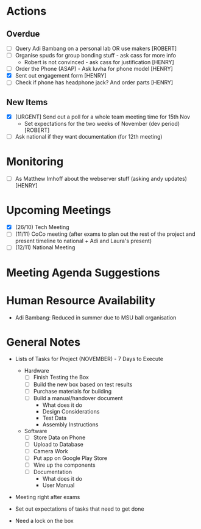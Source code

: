 # Actions
## Overdue
- [ ] Query Adi Bambang on a personal lab OR use makers [ROBERT]
- [ ] Organise spuds for group bonding stuff - ask cass for more info
    - Robert is not convinced - ask cass for justification [HENRY]
- [ ] Order the Phone (ASAP) - Ask luvha for phone model [HENRY]
- [x] Sent out engagement form [HENRY]
- [ ] Check if phone has headphone jack? And order parts [HENRY]
## New Items
- [x] [URGENT] Send out a poll for a whole team meeting time for 15th Nov
    - Set expectations for the two weeks of November (dev period) [ROBERT]
- [ ] Ask national if they want documentation (for 12th meeting)

# Monitoring
- [ ] As Matthew Imhoff about the webserver stuff (asking andy updates) [HENRY]

# Upcoming Meetings
- [x] (26/10) Tech Meeting
- [ ] (11/11) CoCo meeting (after exams to plan out the rest of the project and present timeline to national + Adi and Laura's present)
- [ ] (12/11) National Meeting

# Meeting Agenda Suggestions

# Human Resource Availability
- Adi Bambang: Reduced in summer due to MSU ball organisation

# General Notes
- Lists of Tasks for Project (NOVEMBER) - 7 Days to Execute

    - Hardware
        - [ ] Finish Testing the Box
        - [ ] Build the new box based on test results
        - [ ] Purchase materials for building
        - [ ] Build a manual/handover document
            - What does it do
            - Design Considerations
            - Test Data
            - Assembly Instructions
    
    - Software
        - [ ] Store Data on Phone
        - [ ] Upload to Database
        - [ ] Camera Work
        - [ ] Put app on Google Play Store
        - [ ] Wire up the components
        - [ ] Documentation
            - What does it do 
            - User Manual
    
- Meeting right after exams
- Set out expectations of tasks that need to get done
- Need a lock on the box